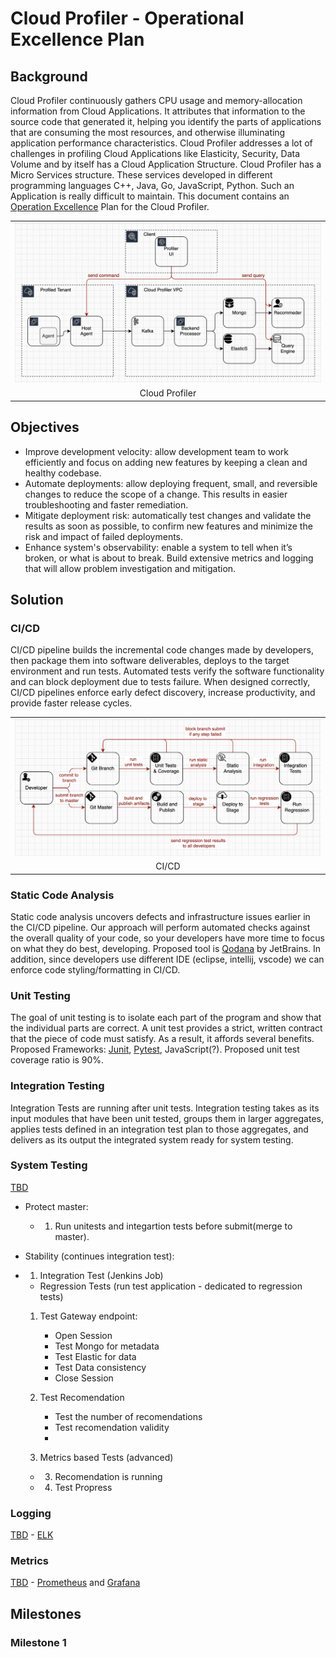 # Cloud Profiler - Operational Excellence Plan

## Background
Cloud Profiler continuously gathers CPU usage and memory-allocation information from Cloud Applications. It attributes that information to the source code that generated it, helping you identify the parts of applications that are consuming the most resources, and otherwise illuminating application performance characteristics. Cloud Profiler addresses a lot of challenges in profiling Cloud Applications like Elasticity, Security, Data Volume and by itself has a Cloud Application Structure. Cloud Profiler has a Micro Services structure. These services developed in different programming languages C++, Java, Go, JavaScript, Python. Such an Application is really difficult to maintain. This document contains an [Operation Excellence](https://wa.aws.amazon.com/wellarchitected/2020-07-02T19-33-23/wat.pillar.operationalExcellence.en.html) Plan for the Cloud Profiler.

<table width="256px">
  <tr>
    <td><img src="../images/cloud-profiler-arch.png"/></td>
  </tr>
  <tr><td align="center">Cloud Profiler</td></tr>
</table>  


## Objectives
- Improve development velocity: allow development team to work efficiently and focus on adding new features by keeping a clean and healthy codebase. 
- Automate deployments: allow deploying frequent, small, and reversible changes to reduce the scope of a change. This results in easier troubleshooting and faster remediation.
- Mitigate deployment risk: automatically test changes and validate the results as soon as possible, to confirm new features and minimize the risk and impact of failed deployments.
- Enhance system's observability: enable a system to tell when it’s broken, or what is about to break. Build extensive metrics and logging that will allow problem investigation and mitigation.

## Solution

### CI/CD
CI/CD pipeline builds the incremental code changes made by developers, then package them into software deliverables, deploys to the target environment and run tests. Automated tests verify the software functionality and can block deployment due to tests failure. When designed correctly, CI/CD pipelines enforce early defect discovery, increase productivity, and provide faster release cycles. 

<table width="256px">
  <tr>
    <td><img src="../images/ci_cd.png"/></td>
  </tr>
  <tr><td align="center">CI/CD</td></tr>
</table>  

### Static Code Analysis
Static code analysis uncovers defects and infrastructure issues earlier in the CI/CD pipeline. Our approach will perform automated checks against the overall quality of your code, so your developers have more time to focus on what they do best, developing. Proposed tool is [Qodana](https://www.jetbrains.com/qodana/jvm/) by JetBrains. In addition, since developers use different IDE (eclipse, intellij, vscode) we can enforce code styling/formatting in CI/CD.  

### Unit Testing
The goal of unit testing is to isolate each part of the program and show that the individual parts are correct. A unit test provides a strict, written contract that the piece of code must satisfy. As a result, it affords several benefits.
Proposed Frameworks: [Junit](https://junit.org/junit5/), [Pytest](https://docs.pytest.org/en/7.1.x/), JavaScript(?). Proposed unit test coverage ratio is 90%.

### Integration Testing
Integration Tests are running after unit tests. Integration testing takes as its input modules that have been unit tested, groups them in larger aggregates, applies tests defined in an integration test plan to those aggregates, and delivers as its output the integrated system ready for system testing.

### System Testing
[TBD]()
- Protect master:
    - 1. Run unitests and integartion tests before submit(merge to master).

- Stability (continues integration test):
- 1. Integration Test (Jenkins Job)
    - Regression Tests (run test application - dedicated to regression tests)
    
    1. Test Gateway endpoint:
        - Open Session
        - Test Mongo for metadata
        - Test Elastic for data
        - Test Data consistency
        - Close Session
    
    2. Test Recomendation
        - Test the number of recomendations
        - Test recomendation validity   
        - 

    2. Metrics based Tests (advanced) 
 
    - 3. Recomendation is running
    - 4. Test Propress


### Logging
[TBD]() - [ELK]()

### Metrics
[TBD]() - [Prometheus]() and [Grafana]() 


## Milestones

### Milestone 1